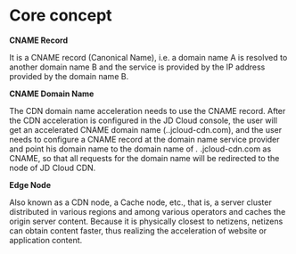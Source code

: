 # Core concept
 **CNAME Record**

It is a CNAME record (Canonical Name), i.e. a domain name A is resolved to another domain name B and the service is provided by the IP address provided by the domain name B.

**CNAME Domain Name**

The CDN domain name acceleration needs to use the CNAME record. After the CDN acceleration is configured in the JD Cloud console, the user will get an accelerated CNAME domain name (*.*.jcloud-cdn.com), and the user needs to configure a CNAME record at the domain name service provider and point his domain name to the domain name of *.* .jcloud-cdn.com as CNAME, so that all requests for the domain name will be redirected to the node of JD Cloud CDN.

**Edge Node**

Also known as a CDN node, a Cache node, etc., that is, a server cluster distributed in various regions and among various operators and caches the origin server content. Because it is physically closest to netizens, netizens can obtain content faster, thus realizing the acceleration of website or application content.